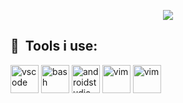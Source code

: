 <p align="center">
  <img src="https://capsule-render.vercel.app/api?text=Hey Everyone!🕹️&animation=fadeIn&type=waving&color=gradient&height=100"/>
</p>

<h2> 🚀 &nbsp;Tools i use:</h2>
<p align="left">
<img src="https://cdn.jsdelivr.net/gh/devicons/devicon@latest/icons/vscode/vscode-original.svg" alt="vscode" width="45" height="45"/>
<img src="https://cdn.jsdelivr.net/gh/devicons/devicon@latest/icons/bash/bash-original.svg" alt="bash" width="45" height="45"/>
<img src="https://cdn.jsdelivr.net/gh/devicons/devicon@latest/icons/androidstudio/androidstudio-original.svg" alt="androidstudio" width="45" height="45"/>
<img src="https://cdn.jsdelivr.net/gh/devicons/devicon@latest/icons/vim/vim-original.svg" alt="vim" width="45" height="45" />
  <img src="https://cdn.jsdelivr.net/gh/devicons/devicon@latest/icons/gimp/gimp-original.svg" alt="vim" width="45" height="45" />
</p>

<!---
aurcby/aurcby is a ✨ special ✨ repository because its `README.md` (this file) appears on your GitHub profile.
You can click the Preview link to take a look at your changes.
--->
